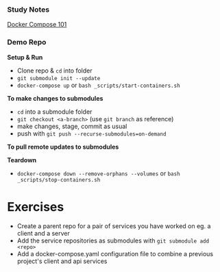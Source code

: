 ### Study Notes
[Docker Compose 101](https://github.com/getfutureproof/fp_guides_wiki/wiki/Docker-Compose-101)

### Demo Repo
**Setup & Run**
- Clone repo & `cd` into folder
- `git submodule init --update`
- `docker-compose up` or `bash _scripts/start-containers.sh`

**To make changes to submodules**
- `cd` into a submodule folder
- `git checkout <a-branch>` (use `git branch` as reference)
- make changes, stage, commit as usual
- push with `git push --recurse-submodules=on-demand`

**To pull remote updates to submodules**

**Teardown**
- `docker-compose down --remove-orphans --volumes` or `bash _scripts/stop-containers.sh`

# Exercises
- Create a parent repo for a pair of services you have worked on eg. a client and a server
- Add the service repositories as submodules with `git submodule add <repo>`
- Add a docker-compose.yaml configuration file to combine a previous project's client and api services